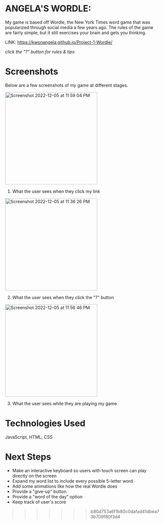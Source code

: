 # ANGELA'S WORDLE: 

My game is based off Wordle, the New York Times word game that was popularized through social media a few years ago. The rules of the game are fairly simple, but it still exercises your brain and gets you thinking. 

LINK: https://kwonangela.github.io/Project-1-Wordle/

*click the "?" button for rules & tips*

# Screenshots
Below are a few screenshots of my game at different stages. 

<img width="300" alt="Screenshot 2022-12-05 at 11 59 04 PM" src="https://user-images.githubusercontent.com/117434437/205820054-dc9e201e-539d-4006-8a19-b45595cd5b2f.png">

1. What the user sees when they click my link
  
<img width="300" alt="Screenshot 2022-12-05 at 11 36 26 PM" src="https://user-images.githubusercontent.com/117434437/205819039-33c70440-41b3-463a-9b6d-cadca39fa3ac.png">

2. What the user sees when they click the "?" button

<img width="300" alt="Screenshot 2022-12-05 at 11 56 46 PM" src="https://user-images.githubusercontent.com/117434437/205819668-79ad11fd-b477-4418-8b92-9bebcf8b143c.png">

3. What the user sees while they are playing my game

# Technologies Used
JavaScript, HTML, CSS
 
# Next Steps
- Make an interactive keyboard so users with touch screen can play directly on the screen
- Expand my word list to include every possible 5-letter word
- Add some animations like how the real Wordle does
- Provide a "give-up" button
- Provide a "word of the day" option
- Keep track of user's score
>>>>>>> b80d753a6f1b80c0dafad41dbea73b709f80f3d4

